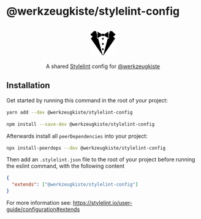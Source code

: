 # @werkzeugkiste/stylelint-config

<p align="center">
  <img src="//raw.githubusercontent.com/werkzeugkiste/stylelint-config/master/stylelint.svg" height="64" style="margin: 16px;"><br>
A shared <a href="https://stylelint.io">Stylelint</a> config for <a href="https://www.github.com/werkzeugkiste">@werkzeugkiste</a>
</p>

## Installation

Get started by running this command in the root of your project:

```sh
yarn add --dev @werkzeugkiste/stylelint-config
```

```sh
npm install --save-dev @werkzeugkiste/stylelint-config
```

Afterwards install all `peerDependencies` into your project:

```sh
npx install-peerdeps --dev @werkzeugkiste/stylelint-config
```

Then add an `.stylelint.json` file to the root of your project before running the eslint command, with the following content

```json
{
  "extends": ["@werkzeugkiste/stylelint-config"]
}
```

For more information see: https://stylelint.io/user-guide/configuration#extends
